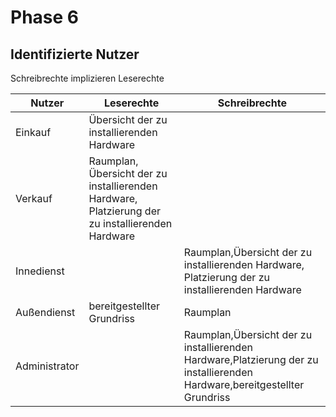 # Phase 6

## Identifizierte Nutzer

Schreibrechte implizieren Leserechte

| Nutzer | Leserechte |Schreibrechte|
|--------|--------|-----|
| Einkauf |  Übersicht der zu installierenden Hardware |  |
| Verkauf | Raumplan, Übersicht der zu installierenden Hardware, Platzierung der zu installierenden Hardware |  |
| Innedienst |  |Raumplan,Übersicht der zu installierenden Hardware, Platzierung der zu installierenden Hardware | 
|Außendienst |bereitgestellter Grundriss |Raumplan |
| Administrator |  | Raumplan,Übersicht der zu installierenden Hardware,Platzierung der zu installierenden Hardware,bereitgestellter Grundriss |


